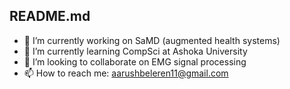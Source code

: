 ## README.md

- 🔭 I’m currently working on SaMD (augmented health systems)
- 🌱 I’m currently learning CompSci at Ashoka University
- 👯 I’m looking to collaborate on EMG signal processing
- 📫 How to reach me: [aarushbeleren11@gmail.com](mailto:aarushbeleren11@gmail.com)
